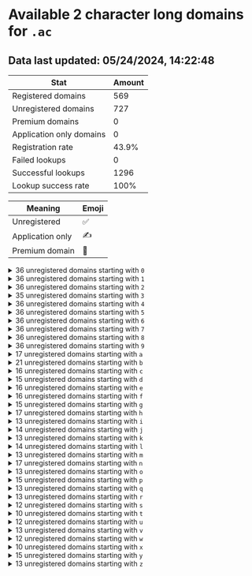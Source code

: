 # Available 2 character long domains for `.ac`

## Data last updated: 05/24/2024, 14:22:48

|Stat|Amount|
|--|--|
|Registered domains|569|
|Unregistered domains|727|
|Premium domains|0|
|Application only domains|0|
|Registration rate|43.9%|
|Failed lookups|0|
|Successful lookups|1296|
|Lookup success rate|100%|


|Meaning|Emoji|
|--|--|
|Unregistered|:white_check_mark:|
|Application only|:writing_hand:|
|Premium domain|:gem:|

<details>
<summary>36 unregistered domains starting with <bold><code>0</code></bold></summary>

|Type|Domain|
|--|--|
|:white_check_mark:|`00.ac`|
|:white_check_mark:|`01.ac`|
|:white_check_mark:|`02.ac`|
|:white_check_mark:|`03.ac`|
|:white_check_mark:|`04.ac`|
|:white_check_mark:|`05.ac`|
|:white_check_mark:|`06.ac`|
|:white_check_mark:|`07.ac`|
|:white_check_mark:|`08.ac`|
|:white_check_mark:|`09.ac`|
|:white_check_mark:|`0a.ac`|
|:white_check_mark:|`0b.ac`|
|:white_check_mark:|`0c.ac`|
|:white_check_mark:|`0d.ac`|
|:white_check_mark:|`0e.ac`|
|:white_check_mark:|`0f.ac`|
|:white_check_mark:|`0g.ac`|
|:white_check_mark:|`0h.ac`|
|:white_check_mark:|`0i.ac`|
|:white_check_mark:|`0j.ac`|
|:white_check_mark:|`0k.ac`|
|:white_check_mark:|`0l.ac`|
|:white_check_mark:|`0m.ac`|
|:white_check_mark:|`0n.ac`|
|:white_check_mark:|`0o.ac`|
|:white_check_mark:|`0p.ac`|
|:white_check_mark:|`0q.ac`|
|:white_check_mark:|`0r.ac`|
|:white_check_mark:|`0s.ac`|
|:white_check_mark:|`0t.ac`|
|:white_check_mark:|`0u.ac`|
|:white_check_mark:|`0v.ac`|
|:white_check_mark:|`0w.ac`|
|:white_check_mark:|`0x.ac`|
|:white_check_mark:|`0y.ac`|
|:white_check_mark:|`0z.ac`|
</details>
<details>
<summary>36 unregistered domains starting with <bold><code>1</code></bold></summary>

|Type|Domain|
|--|--|
|:white_check_mark:|`10.ac`|
|:white_check_mark:|`11.ac`|
|:white_check_mark:|`12.ac`|
|:white_check_mark:|`13.ac`|
|:white_check_mark:|`14.ac`|
|:white_check_mark:|`15.ac`|
|:white_check_mark:|`16.ac`|
|:white_check_mark:|`17.ac`|
|:white_check_mark:|`18.ac`|
|:white_check_mark:|`19.ac`|
|:white_check_mark:|`1a.ac`|
|:white_check_mark:|`1b.ac`|
|:white_check_mark:|`1c.ac`|
|:white_check_mark:|`1d.ac`|
|:white_check_mark:|`1e.ac`|
|:white_check_mark:|`1f.ac`|
|:white_check_mark:|`1g.ac`|
|:white_check_mark:|`1h.ac`|
|:white_check_mark:|`1i.ac`|
|:white_check_mark:|`1j.ac`|
|:white_check_mark:|`1k.ac`|
|:white_check_mark:|`1l.ac`|
|:white_check_mark:|`1m.ac`|
|:white_check_mark:|`1n.ac`|
|:white_check_mark:|`1o.ac`|
|:white_check_mark:|`1p.ac`|
|:white_check_mark:|`1q.ac`|
|:white_check_mark:|`1r.ac`|
|:white_check_mark:|`1s.ac`|
|:white_check_mark:|`1t.ac`|
|:white_check_mark:|`1u.ac`|
|:white_check_mark:|`1v.ac`|
|:white_check_mark:|`1w.ac`|
|:white_check_mark:|`1x.ac`|
|:white_check_mark:|`1y.ac`|
|:white_check_mark:|`1z.ac`|
</details>
<details>
<summary>36 unregistered domains starting with <bold><code>2</code></bold></summary>

|Type|Domain|
|--|--|
|:white_check_mark:|`20.ac`|
|:white_check_mark:|`21.ac`|
|:white_check_mark:|`22.ac`|
|:white_check_mark:|`23.ac`|
|:white_check_mark:|`24.ac`|
|:white_check_mark:|`25.ac`|
|:white_check_mark:|`26.ac`|
|:white_check_mark:|`27.ac`|
|:white_check_mark:|`28.ac`|
|:white_check_mark:|`29.ac`|
|:white_check_mark:|`2a.ac`|
|:white_check_mark:|`2b.ac`|
|:white_check_mark:|`2c.ac`|
|:white_check_mark:|`2d.ac`|
|:white_check_mark:|`2e.ac`|
|:white_check_mark:|`2f.ac`|
|:white_check_mark:|`2g.ac`|
|:white_check_mark:|`2h.ac`|
|:white_check_mark:|`2i.ac`|
|:white_check_mark:|`2j.ac`|
|:white_check_mark:|`2k.ac`|
|:white_check_mark:|`2l.ac`|
|:white_check_mark:|`2m.ac`|
|:white_check_mark:|`2n.ac`|
|:white_check_mark:|`2o.ac`|
|:white_check_mark:|`2p.ac`|
|:white_check_mark:|`2q.ac`|
|:white_check_mark:|`2r.ac`|
|:white_check_mark:|`2s.ac`|
|:white_check_mark:|`2t.ac`|
|:white_check_mark:|`2u.ac`|
|:white_check_mark:|`2v.ac`|
|:white_check_mark:|`2w.ac`|
|:white_check_mark:|`2x.ac`|
|:white_check_mark:|`2y.ac`|
|:white_check_mark:|`2z.ac`|
</details>
<details>
<summary>35 unregistered domains starting with <bold><code>3</code></bold></summary>

|Type|Domain|
|--|--|
|:white_check_mark:|`30.ac`|
|:white_check_mark:|`31.ac`|
|:white_check_mark:|`32.ac`|
|:white_check_mark:|`33.ac`|
|:white_check_mark:|`34.ac`|
|:white_check_mark:|`35.ac`|
|:white_check_mark:|`36.ac`|
|:white_check_mark:|`37.ac`|
|:white_check_mark:|`38.ac`|
|:white_check_mark:|`39.ac`|
|:white_check_mark:|`3a.ac`|
|:white_check_mark:|`3b.ac`|
|:white_check_mark:|`3c.ac`|
|:white_check_mark:|`3d.ac`|
|:white_check_mark:|`3e.ac`|
|:white_check_mark:|`3f.ac`|
|:white_check_mark:|`3g.ac`|
|:white_check_mark:|`3h.ac`|
|:white_check_mark:|`3i.ac`|
|:white_check_mark:|`3j.ac`|
|:white_check_mark:|`3k.ac`|
|:white_check_mark:|`3l.ac`|
|:white_check_mark:|`3n.ac`|
|:white_check_mark:|`3o.ac`|
|:white_check_mark:|`3p.ac`|
|:white_check_mark:|`3q.ac`|
|:white_check_mark:|`3r.ac`|
|:white_check_mark:|`3s.ac`|
|:white_check_mark:|`3t.ac`|
|:white_check_mark:|`3u.ac`|
|:white_check_mark:|`3v.ac`|
|:white_check_mark:|`3w.ac`|
|:white_check_mark:|`3x.ac`|
|:white_check_mark:|`3y.ac`|
|:white_check_mark:|`3z.ac`|
</details>
<details>
<summary>36 unregistered domains starting with <bold><code>4</code></bold></summary>

|Type|Domain|
|--|--|
|:white_check_mark:|`40.ac`|
|:white_check_mark:|`41.ac`|
|:white_check_mark:|`42.ac`|
|:white_check_mark:|`43.ac`|
|:white_check_mark:|`44.ac`|
|:white_check_mark:|`45.ac`|
|:white_check_mark:|`46.ac`|
|:white_check_mark:|`47.ac`|
|:white_check_mark:|`48.ac`|
|:white_check_mark:|`49.ac`|
|:white_check_mark:|`4a.ac`|
|:white_check_mark:|`4b.ac`|
|:white_check_mark:|`4c.ac`|
|:white_check_mark:|`4d.ac`|
|:white_check_mark:|`4e.ac`|
|:white_check_mark:|`4f.ac`|
|:white_check_mark:|`4g.ac`|
|:white_check_mark:|`4h.ac`|
|:white_check_mark:|`4i.ac`|
|:white_check_mark:|`4j.ac`|
|:white_check_mark:|`4k.ac`|
|:white_check_mark:|`4l.ac`|
|:white_check_mark:|`4m.ac`|
|:white_check_mark:|`4n.ac`|
|:white_check_mark:|`4o.ac`|
|:white_check_mark:|`4p.ac`|
|:white_check_mark:|`4q.ac`|
|:white_check_mark:|`4r.ac`|
|:white_check_mark:|`4s.ac`|
|:white_check_mark:|`4t.ac`|
|:white_check_mark:|`4u.ac`|
|:white_check_mark:|`4v.ac`|
|:white_check_mark:|`4w.ac`|
|:white_check_mark:|`4x.ac`|
|:white_check_mark:|`4y.ac`|
|:white_check_mark:|`4z.ac`|
</details>
<details>
<summary>36 unregistered domains starting with <bold><code>5</code></bold></summary>

|Type|Domain|
|--|--|
|:white_check_mark:|`50.ac`|
|:white_check_mark:|`51.ac`|
|:white_check_mark:|`52.ac`|
|:white_check_mark:|`53.ac`|
|:white_check_mark:|`54.ac`|
|:white_check_mark:|`55.ac`|
|:white_check_mark:|`56.ac`|
|:white_check_mark:|`57.ac`|
|:white_check_mark:|`58.ac`|
|:white_check_mark:|`59.ac`|
|:white_check_mark:|`5a.ac`|
|:white_check_mark:|`5b.ac`|
|:white_check_mark:|`5c.ac`|
|:white_check_mark:|`5d.ac`|
|:white_check_mark:|`5e.ac`|
|:white_check_mark:|`5f.ac`|
|:white_check_mark:|`5g.ac`|
|:white_check_mark:|`5h.ac`|
|:white_check_mark:|`5i.ac`|
|:white_check_mark:|`5j.ac`|
|:white_check_mark:|`5k.ac`|
|:white_check_mark:|`5l.ac`|
|:white_check_mark:|`5m.ac`|
|:white_check_mark:|`5n.ac`|
|:white_check_mark:|`5o.ac`|
|:white_check_mark:|`5p.ac`|
|:white_check_mark:|`5q.ac`|
|:white_check_mark:|`5r.ac`|
|:white_check_mark:|`5s.ac`|
|:white_check_mark:|`5t.ac`|
|:white_check_mark:|`5u.ac`|
|:white_check_mark:|`5v.ac`|
|:white_check_mark:|`5w.ac`|
|:white_check_mark:|`5x.ac`|
|:white_check_mark:|`5y.ac`|
|:white_check_mark:|`5z.ac`|
</details>
<details>
<summary>36 unregistered domains starting with <bold><code>6</code></bold></summary>

|Type|Domain|
|--|--|
|:white_check_mark:|`60.ac`|
|:white_check_mark:|`61.ac`|
|:white_check_mark:|`62.ac`|
|:white_check_mark:|`63.ac`|
|:white_check_mark:|`64.ac`|
|:white_check_mark:|`65.ac`|
|:white_check_mark:|`66.ac`|
|:white_check_mark:|`67.ac`|
|:white_check_mark:|`68.ac`|
|:white_check_mark:|`69.ac`|
|:white_check_mark:|`6a.ac`|
|:white_check_mark:|`6b.ac`|
|:white_check_mark:|`6c.ac`|
|:white_check_mark:|`6d.ac`|
|:white_check_mark:|`6e.ac`|
|:white_check_mark:|`6f.ac`|
|:white_check_mark:|`6g.ac`|
|:white_check_mark:|`6h.ac`|
|:white_check_mark:|`6i.ac`|
|:white_check_mark:|`6j.ac`|
|:white_check_mark:|`6k.ac`|
|:white_check_mark:|`6l.ac`|
|:white_check_mark:|`6m.ac`|
|:white_check_mark:|`6n.ac`|
|:white_check_mark:|`6o.ac`|
|:white_check_mark:|`6p.ac`|
|:white_check_mark:|`6q.ac`|
|:white_check_mark:|`6r.ac`|
|:white_check_mark:|`6s.ac`|
|:white_check_mark:|`6t.ac`|
|:white_check_mark:|`6u.ac`|
|:white_check_mark:|`6v.ac`|
|:white_check_mark:|`6w.ac`|
|:white_check_mark:|`6x.ac`|
|:white_check_mark:|`6y.ac`|
|:white_check_mark:|`6z.ac`|
</details>
<details>
<summary>36 unregistered domains starting with <bold><code>7</code></bold></summary>

|Type|Domain|
|--|--|
|:white_check_mark:|`70.ac`|
|:white_check_mark:|`71.ac`|
|:white_check_mark:|`72.ac`|
|:white_check_mark:|`73.ac`|
|:white_check_mark:|`74.ac`|
|:white_check_mark:|`75.ac`|
|:white_check_mark:|`76.ac`|
|:white_check_mark:|`77.ac`|
|:white_check_mark:|`78.ac`|
|:white_check_mark:|`79.ac`|
|:white_check_mark:|`7a.ac`|
|:white_check_mark:|`7b.ac`|
|:white_check_mark:|`7c.ac`|
|:white_check_mark:|`7d.ac`|
|:white_check_mark:|`7e.ac`|
|:white_check_mark:|`7f.ac`|
|:white_check_mark:|`7g.ac`|
|:white_check_mark:|`7h.ac`|
|:white_check_mark:|`7i.ac`|
|:white_check_mark:|`7j.ac`|
|:white_check_mark:|`7k.ac`|
|:white_check_mark:|`7l.ac`|
|:white_check_mark:|`7m.ac`|
|:white_check_mark:|`7n.ac`|
|:white_check_mark:|`7o.ac`|
|:white_check_mark:|`7p.ac`|
|:white_check_mark:|`7q.ac`|
|:white_check_mark:|`7r.ac`|
|:white_check_mark:|`7s.ac`|
|:white_check_mark:|`7t.ac`|
|:white_check_mark:|`7u.ac`|
|:white_check_mark:|`7v.ac`|
|:white_check_mark:|`7w.ac`|
|:white_check_mark:|`7x.ac`|
|:white_check_mark:|`7y.ac`|
|:white_check_mark:|`7z.ac`|
</details>
<details>
<summary>36 unregistered domains starting with <bold><code>8</code></bold></summary>

|Type|Domain|
|--|--|
|:white_check_mark:|`80.ac`|
|:white_check_mark:|`81.ac`|
|:white_check_mark:|`82.ac`|
|:white_check_mark:|`83.ac`|
|:white_check_mark:|`84.ac`|
|:white_check_mark:|`85.ac`|
|:white_check_mark:|`86.ac`|
|:white_check_mark:|`87.ac`|
|:white_check_mark:|`88.ac`|
|:white_check_mark:|`89.ac`|
|:white_check_mark:|`8a.ac`|
|:white_check_mark:|`8b.ac`|
|:white_check_mark:|`8c.ac`|
|:white_check_mark:|`8d.ac`|
|:white_check_mark:|`8e.ac`|
|:white_check_mark:|`8f.ac`|
|:white_check_mark:|`8g.ac`|
|:white_check_mark:|`8h.ac`|
|:white_check_mark:|`8i.ac`|
|:white_check_mark:|`8j.ac`|
|:white_check_mark:|`8k.ac`|
|:white_check_mark:|`8l.ac`|
|:white_check_mark:|`8m.ac`|
|:white_check_mark:|`8n.ac`|
|:white_check_mark:|`8o.ac`|
|:white_check_mark:|`8p.ac`|
|:white_check_mark:|`8q.ac`|
|:white_check_mark:|`8r.ac`|
|:white_check_mark:|`8s.ac`|
|:white_check_mark:|`8t.ac`|
|:white_check_mark:|`8u.ac`|
|:white_check_mark:|`8v.ac`|
|:white_check_mark:|`8w.ac`|
|:white_check_mark:|`8x.ac`|
|:white_check_mark:|`8y.ac`|
|:white_check_mark:|`8z.ac`|
</details>
<details>
<summary>36 unregistered domains starting with <bold><code>9</code></bold></summary>

|Type|Domain|
|--|--|
|:white_check_mark:|`90.ac`|
|:white_check_mark:|`91.ac`|
|:white_check_mark:|`92.ac`|
|:white_check_mark:|`93.ac`|
|:white_check_mark:|`94.ac`|
|:white_check_mark:|`95.ac`|
|:white_check_mark:|`96.ac`|
|:white_check_mark:|`97.ac`|
|:white_check_mark:|`98.ac`|
|:white_check_mark:|`99.ac`|
|:white_check_mark:|`9a.ac`|
|:white_check_mark:|`9b.ac`|
|:white_check_mark:|`9c.ac`|
|:white_check_mark:|`9d.ac`|
|:white_check_mark:|`9e.ac`|
|:white_check_mark:|`9f.ac`|
|:white_check_mark:|`9g.ac`|
|:white_check_mark:|`9h.ac`|
|:white_check_mark:|`9i.ac`|
|:white_check_mark:|`9j.ac`|
|:white_check_mark:|`9k.ac`|
|:white_check_mark:|`9l.ac`|
|:white_check_mark:|`9m.ac`|
|:white_check_mark:|`9n.ac`|
|:white_check_mark:|`9o.ac`|
|:white_check_mark:|`9p.ac`|
|:white_check_mark:|`9q.ac`|
|:white_check_mark:|`9r.ac`|
|:white_check_mark:|`9s.ac`|
|:white_check_mark:|`9t.ac`|
|:white_check_mark:|`9u.ac`|
|:white_check_mark:|`9v.ac`|
|:white_check_mark:|`9w.ac`|
|:white_check_mark:|`9x.ac`|
|:white_check_mark:|`9y.ac`|
|:white_check_mark:|`9z.ac`|
</details>
<details>
<summary>17 unregistered domains starting with <bold><code>a</code></bold></summary>

|Type|Domain|
|--|--|
|:white_check_mark:|`a0.ac`|
|:white_check_mark:|`a1.ac`|
|:white_check_mark:|`a2.ac`|
|:white_check_mark:|`a3.ac`|
|:white_check_mark:|`a4.ac`|
|:white_check_mark:|`a5.ac`|
|:white_check_mark:|`a6.ac`|
|:white_check_mark:|`a7.ac`|
|:white_check_mark:|`a8.ac`|
|:white_check_mark:|`a9.ac`|
|:white_check_mark:|`aa.ac`|
|:white_check_mark:|`ab.ac`|
|:white_check_mark:|`ae.ac`|
|:white_check_mark:|`af.ac`|
|:white_check_mark:|`am.ac`|
|:white_check_mark:|`as.ac`|
|:white_check_mark:|`aw.ac`|
</details>
<details>
<summary>21 unregistered domains starting with <bold><code>b</code></bold></summary>

|Type|Domain|
|--|--|
|:white_check_mark:|`b0.ac`|
|:white_check_mark:|`b1.ac`|
|:white_check_mark:|`b2.ac`|
|:white_check_mark:|`b3.ac`|
|:white_check_mark:|`b4.ac`|
|:white_check_mark:|`b5.ac`|
|:white_check_mark:|`b6.ac`|
|:white_check_mark:|`b7.ac`|
|:white_check_mark:|`b8.ac`|
|:white_check_mark:|`b9.ac`|
|:white_check_mark:|`bc.ac`|
|:white_check_mark:|`bd.ac`|
|:white_check_mark:|`be.ac`|
|:white_check_mark:|`bg.ac`|
|:white_check_mark:|`bk.ac`|
|:white_check_mark:|`bl.ac`|
|:white_check_mark:|`br.ac`|
|:white_check_mark:|`bs.ac`|
|:white_check_mark:|`bu.ac`|
|:white_check_mark:|`bv.ac`|
|:white_check_mark:|`bz.ac`|
</details>
<details>
<summary>16 unregistered domains starting with <bold><code>c</code></bold></summary>

|Type|Domain|
|--|--|
|:white_check_mark:|`c0.ac`|
|:white_check_mark:|`c1.ac`|
|:white_check_mark:|`c2.ac`|
|:white_check_mark:|`c3.ac`|
|:white_check_mark:|`c4.ac`|
|:white_check_mark:|`c5.ac`|
|:white_check_mark:|`c6.ac`|
|:white_check_mark:|`c7.ac`|
|:white_check_mark:|`c8.ac`|
|:white_check_mark:|`c9.ac`|
|:white_check_mark:|`ca.ac`|
|:white_check_mark:|`cb.ac`|
|:white_check_mark:|`cc.ac`|
|:white_check_mark:|`cv.ac`|
|:white_check_mark:|`cx.ac`|
|:white_check_mark:|`cy.ac`|
</details>
<details>
<summary>15 unregistered domains starting with <bold><code>d</code></bold></summary>

|Type|Domain|
|--|--|
|:white_check_mark:|`d0.ac`|
|:white_check_mark:|`d1.ac`|
|:white_check_mark:|`d2.ac`|
|:white_check_mark:|`d3.ac`|
|:white_check_mark:|`d4.ac`|
|:white_check_mark:|`d5.ac`|
|:white_check_mark:|`d6.ac`|
|:white_check_mark:|`d7.ac`|
|:white_check_mark:|`d8.ac`|
|:white_check_mark:|`d9.ac`|
|:white_check_mark:|`di.ac`|
|:white_check_mark:|`dl.ac`|
|:white_check_mark:|`dp.ac`|
|:white_check_mark:|`dq.ac`|
|:white_check_mark:|`dy.ac`|
</details>
<details>
<summary>16 unregistered domains starting with <bold><code>e</code></bold></summary>

|Type|Domain|
|--|--|
|:white_check_mark:|`e0.ac`|
|:white_check_mark:|`e1.ac`|
|:white_check_mark:|`e2.ac`|
|:white_check_mark:|`e3.ac`|
|:white_check_mark:|`e4.ac`|
|:white_check_mark:|`e5.ac`|
|:white_check_mark:|`e6.ac`|
|:white_check_mark:|`e7.ac`|
|:white_check_mark:|`e8.ac`|
|:white_check_mark:|`e9.ac`|
|:white_check_mark:|`ec.ac`|
|:white_check_mark:|`ep.ac`|
|:white_check_mark:|`eq.ac`|
|:white_check_mark:|`et.ac`|
|:white_check_mark:|`ex.ac`|
|:white_check_mark:|`ey.ac`|
</details>
<details>
<summary>16 unregistered domains starting with <bold><code>f</code></bold></summary>

|Type|Domain|
|--|--|
|:white_check_mark:|`f0.ac`|
|:white_check_mark:|`f1.ac`|
|:white_check_mark:|`f2.ac`|
|:white_check_mark:|`f3.ac`|
|:white_check_mark:|`f4.ac`|
|:white_check_mark:|`f5.ac`|
|:white_check_mark:|`f6.ac`|
|:white_check_mark:|`f7.ac`|
|:white_check_mark:|`f8.ac`|
|:white_check_mark:|`f9.ac`|
|:white_check_mark:|`fa.ac`|
|:white_check_mark:|`fb.ac`|
|:white_check_mark:|`ff.ac`|
|:white_check_mark:|`fj.ac`|
|:white_check_mark:|`fl.ac`|
|:white_check_mark:|`ft.ac`|
</details>
<details>
<summary>15 unregistered domains starting with <bold><code>g</code></bold></summary>

|Type|Domain|
|--|--|
|:white_check_mark:|`g0.ac`|
|:white_check_mark:|`g1.ac`|
|:white_check_mark:|`g2.ac`|
|:white_check_mark:|`g3.ac`|
|:white_check_mark:|`g4.ac`|
|:white_check_mark:|`g5.ac`|
|:white_check_mark:|`g6.ac`|
|:white_check_mark:|`g7.ac`|
|:white_check_mark:|`g8.ac`|
|:white_check_mark:|`g9.ac`|
|:white_check_mark:|`gf.ac`|
|:white_check_mark:|`gj.ac`|
|:white_check_mark:|`gk.ac`|
|:white_check_mark:|`gu.ac`|
|:white_check_mark:|`gx.ac`|
</details>
<details>
<summary>17 unregistered domains starting with <bold><code>h</code></bold></summary>

|Type|Domain|
|--|--|
|:white_check_mark:|`h0.ac`|
|:white_check_mark:|`h1.ac`|
|:white_check_mark:|`h2.ac`|
|:white_check_mark:|`h3.ac`|
|:white_check_mark:|`h4.ac`|
|:white_check_mark:|`h5.ac`|
|:white_check_mark:|`h6.ac`|
|:white_check_mark:|`h7.ac`|
|:white_check_mark:|`h8.ac`|
|:white_check_mark:|`h9.ac`|
|:white_check_mark:|`ha.ac`|
|:white_check_mark:|`hf.ac`|
|:white_check_mark:|`hn.ac`|
|:white_check_mark:|`ho.ac`|
|:white_check_mark:|`hp.ac`|
|:white_check_mark:|`hq.ac`|
|:white_check_mark:|`hz.ac`|
</details>
<details>
<summary>13 unregistered domains starting with <bold><code>i</code></bold></summary>

|Type|Domain|
|--|--|
|:white_check_mark:|`i0.ac`|
|:white_check_mark:|`i1.ac`|
|:white_check_mark:|`i2.ac`|
|:white_check_mark:|`i3.ac`|
|:white_check_mark:|`i4.ac`|
|:white_check_mark:|`i5.ac`|
|:white_check_mark:|`i6.ac`|
|:white_check_mark:|`i7.ac`|
|:white_check_mark:|`i8.ac`|
|:white_check_mark:|`i9.ac`|
|:white_check_mark:|`ib.ac`|
|:white_check_mark:|`ic.ac`|
|:white_check_mark:|`it.ac`|
</details>
<details>
<summary>14 unregistered domains starting with <bold><code>j</code></bold></summary>

|Type|Domain|
|--|--|
|:white_check_mark:|`j0.ac`|
|:white_check_mark:|`j1.ac`|
|:white_check_mark:|`j2.ac`|
|:white_check_mark:|`j3.ac`|
|:white_check_mark:|`j4.ac`|
|:white_check_mark:|`j5.ac`|
|:white_check_mark:|`j6.ac`|
|:white_check_mark:|`j7.ac`|
|:white_check_mark:|`j8.ac`|
|:white_check_mark:|`j9.ac`|
|:white_check_mark:|`jb.ac`|
|:white_check_mark:|`jg.ac`|
|:white_check_mark:|`jl.ac`|
|:white_check_mark:|`jm.ac`|
</details>
<details>
<summary>13 unregistered domains starting with <bold><code>k</code></bold></summary>

|Type|Domain|
|--|--|
|:white_check_mark:|`k0.ac`|
|:white_check_mark:|`k1.ac`|
|:white_check_mark:|`k2.ac`|
|:white_check_mark:|`k3.ac`|
|:white_check_mark:|`k4.ac`|
|:white_check_mark:|`k5.ac`|
|:white_check_mark:|`k6.ac`|
|:white_check_mark:|`k7.ac`|
|:white_check_mark:|`k8.ac`|
|:white_check_mark:|`k9.ac`|
|:white_check_mark:|`kr.ac`|
|:white_check_mark:|`ks.ac`|
|:white_check_mark:|`ku.ac`|
</details>
<details>
<summary>14 unregistered domains starting with <bold><code>l</code></bold></summary>

|Type|Domain|
|--|--|
|:white_check_mark:|`l0.ac`|
|:white_check_mark:|`l1.ac`|
|:white_check_mark:|`l2.ac`|
|:white_check_mark:|`l3.ac`|
|:white_check_mark:|`l4.ac`|
|:white_check_mark:|`l5.ac`|
|:white_check_mark:|`l6.ac`|
|:white_check_mark:|`l7.ac`|
|:white_check_mark:|`l8.ac`|
|:white_check_mark:|`l9.ac`|
|:white_check_mark:|`lg.ac`|
|:white_check_mark:|`lh.ac`|
|:white_check_mark:|`lo.ac`|
|:white_check_mark:|`lv.ac`|
</details>
<details>
<summary>13 unregistered domains starting with <bold><code>m</code></bold></summary>

|Type|Domain|
|--|--|
|:white_check_mark:|`m0.ac`|
|:white_check_mark:|`m1.ac`|
|:white_check_mark:|`m2.ac`|
|:white_check_mark:|`m3.ac`|
|:white_check_mark:|`m4.ac`|
|:white_check_mark:|`m5.ac`|
|:white_check_mark:|`m6.ac`|
|:white_check_mark:|`m7.ac`|
|:white_check_mark:|`m8.ac`|
|:white_check_mark:|`m9.ac`|
|:white_check_mark:|`mp.ac`|
|:white_check_mark:|`mq.ac`|
|:white_check_mark:|`mv.ac`|
</details>
<details>
<summary>17 unregistered domains starting with <bold><code>n</code></bold></summary>

|Type|Domain|
|--|--|
|:white_check_mark:|`n0.ac`|
|:white_check_mark:|`n1.ac`|
|:white_check_mark:|`n2.ac`|
|:white_check_mark:|`n3.ac`|
|:white_check_mark:|`n4.ac`|
|:white_check_mark:|`n5.ac`|
|:white_check_mark:|`n6.ac`|
|:white_check_mark:|`n7.ac`|
|:white_check_mark:|`n8.ac`|
|:white_check_mark:|`n9.ac`|
|:white_check_mark:|`na.ac`|
|:white_check_mark:|`nm.ac`|
|:white_check_mark:|`no.ac`|
|:white_check_mark:|`nr.ac`|
|:white_check_mark:|`nx.ac`|
|:white_check_mark:|`ny.ac`|
|:white_check_mark:|`nz.ac`|
</details>
<details>
<summary>13 unregistered domains starting with <bold><code>o</code></bold></summary>

|Type|Domain|
|--|--|
|:white_check_mark:|`o0.ac`|
|:white_check_mark:|`o1.ac`|
|:white_check_mark:|`o2.ac`|
|:white_check_mark:|`o3.ac`|
|:white_check_mark:|`o4.ac`|
|:white_check_mark:|`o5.ac`|
|:white_check_mark:|`o6.ac`|
|:white_check_mark:|`o7.ac`|
|:white_check_mark:|`o8.ac`|
|:white_check_mark:|`o9.ac`|
|:white_check_mark:|`od.ac`|
|:white_check_mark:|`on.ac`|
|:white_check_mark:|`ox.ac`|
</details>
<details>
<summary>15 unregistered domains starting with <bold><code>p</code></bold></summary>

|Type|Domain|
|--|--|
|:white_check_mark:|`p0.ac`|
|:white_check_mark:|`p1.ac`|
|:white_check_mark:|`p2.ac`|
|:white_check_mark:|`p3.ac`|
|:white_check_mark:|`p4.ac`|
|:white_check_mark:|`p5.ac`|
|:white_check_mark:|`p6.ac`|
|:white_check_mark:|`p7.ac`|
|:white_check_mark:|`p8.ac`|
|:white_check_mark:|`p9.ac`|
|:white_check_mark:|`pc.ac`|
|:white_check_mark:|`pf.ac`|
|:white_check_mark:|`ph.ac`|
|:white_check_mark:|`pp.ac`|
|:white_check_mark:|`pr.ac`|
</details>
<details>
<summary>13 unregistered domains starting with <bold><code>q</code></bold></summary>

|Type|Domain|
|--|--|
|:white_check_mark:|`q0.ac`|
|:white_check_mark:|`q1.ac`|
|:white_check_mark:|`q2.ac`|
|:white_check_mark:|`q3.ac`|
|:white_check_mark:|`q4.ac`|
|:white_check_mark:|`q5.ac`|
|:white_check_mark:|`q6.ac`|
|:white_check_mark:|`q7.ac`|
|:white_check_mark:|`q8.ac`|
|:white_check_mark:|`q9.ac`|
|:white_check_mark:|`qg.ac`|
|:white_check_mark:|`qq.ac`|
|:white_check_mark:|`qy.ac`|
</details>
<details>
<summary>13 unregistered domains starting with <bold><code>r</code></bold></summary>

|Type|Domain|
|--|--|
|:white_check_mark:|`r0.ac`|
|:white_check_mark:|`r1.ac`|
|:white_check_mark:|`r2.ac`|
|:white_check_mark:|`r3.ac`|
|:white_check_mark:|`r4.ac`|
|:white_check_mark:|`r5.ac`|
|:white_check_mark:|`r6.ac`|
|:white_check_mark:|`r7.ac`|
|:white_check_mark:|`r8.ac`|
|:white_check_mark:|`r9.ac`|
|:white_check_mark:|`rp.ac`|
|:white_check_mark:|`rt.ac`|
|:white_check_mark:|`rw.ac`|
</details>
<details>
<summary>12 unregistered domains starting with <bold><code>s</code></bold></summary>

|Type|Domain|
|--|--|
|:white_check_mark:|`s0.ac`|
|:white_check_mark:|`s1.ac`|
|:white_check_mark:|`s2.ac`|
|:white_check_mark:|`s3.ac`|
|:white_check_mark:|`s4.ac`|
|:white_check_mark:|`s5.ac`|
|:white_check_mark:|`s6.ac`|
|:white_check_mark:|`s7.ac`|
|:white_check_mark:|`s8.ac`|
|:white_check_mark:|`s9.ac`|
|:white_check_mark:|`sg.ac`|
|:white_check_mark:|`sz.ac`|
</details>
<details>
<summary>10 unregistered domains starting with <bold><code>t</code></bold></summary>

|Type|Domain|
|--|--|
|:white_check_mark:|`t0.ac`|
|:white_check_mark:|`t1.ac`|
|:white_check_mark:|`t2.ac`|
|:white_check_mark:|`t3.ac`|
|:white_check_mark:|`t4.ac`|
|:white_check_mark:|`t5.ac`|
|:white_check_mark:|`t6.ac`|
|:white_check_mark:|`t7.ac`|
|:white_check_mark:|`t8.ac`|
|:white_check_mark:|`t9.ac`|
</details>
<details>
<summary>12 unregistered domains starting with <bold><code>u</code></bold></summary>

|Type|Domain|
|--|--|
|:white_check_mark:|`u0.ac`|
|:white_check_mark:|`u1.ac`|
|:white_check_mark:|`u2.ac`|
|:white_check_mark:|`u3.ac`|
|:white_check_mark:|`u4.ac`|
|:white_check_mark:|`u5.ac`|
|:white_check_mark:|`u6.ac`|
|:white_check_mark:|`u7.ac`|
|:white_check_mark:|`u8.ac`|
|:white_check_mark:|`u9.ac`|
|:white_check_mark:|`uj.ac`|
|:white_check_mark:|`uk.ac`|
</details>
<details>
<summary>13 unregistered domains starting with <bold><code>v</code></bold></summary>

|Type|Domain|
|--|--|
|:white_check_mark:|`v0.ac`|
|:white_check_mark:|`v1.ac`|
|:white_check_mark:|`v2.ac`|
|:white_check_mark:|`v3.ac`|
|:white_check_mark:|`v4.ac`|
|:white_check_mark:|`v5.ac`|
|:white_check_mark:|`v6.ac`|
|:white_check_mark:|`v7.ac`|
|:white_check_mark:|`v8.ac`|
|:white_check_mark:|`v9.ac`|
|:white_check_mark:|`vc.ac`|
|:white_check_mark:|`vu.ac`|
|:white_check_mark:|`vv.ac`|
</details>
<details>
<summary>12 unregistered domains starting with <bold><code>w</code></bold></summary>

|Type|Domain|
|--|--|
|:white_check_mark:|`w0.ac`|
|:white_check_mark:|`w1.ac`|
|:white_check_mark:|`w2.ac`|
|:white_check_mark:|`w3.ac`|
|:white_check_mark:|`w4.ac`|
|:white_check_mark:|`w5.ac`|
|:white_check_mark:|`w6.ac`|
|:white_check_mark:|`w7.ac`|
|:white_check_mark:|`w8.ac`|
|:white_check_mark:|`w9.ac`|
|:white_check_mark:|`wa.ac`|
|:white_check_mark:|`wo.ac`|
</details>
<details>
<summary>10 unregistered domains starting with <bold><code>x</code></bold></summary>

|Type|Domain|
|--|--|
|:white_check_mark:|`x0.ac`|
|:white_check_mark:|`x1.ac`|
|:white_check_mark:|`x2.ac`|
|:white_check_mark:|`x3.ac`|
|:white_check_mark:|`x4.ac`|
|:white_check_mark:|`x5.ac`|
|:white_check_mark:|`x6.ac`|
|:white_check_mark:|`x7.ac`|
|:white_check_mark:|`x8.ac`|
|:white_check_mark:|`x9.ac`|
</details>
<details>
<summary>15 unregistered domains starting with <bold><code>y</code></bold></summary>

|Type|Domain|
|--|--|
|:white_check_mark:|`y0.ac`|
|:white_check_mark:|`y1.ac`|
|:white_check_mark:|`y2.ac`|
|:white_check_mark:|`y3.ac`|
|:white_check_mark:|`y4.ac`|
|:white_check_mark:|`y5.ac`|
|:white_check_mark:|`y6.ac`|
|:white_check_mark:|`y7.ac`|
|:white_check_mark:|`y8.ac`|
|:white_check_mark:|`y9.ac`|
|:white_check_mark:|`yh.ac`|
|:white_check_mark:|`ym.ac`|
|:white_check_mark:|`yu.ac`|
|:white_check_mark:|`yv.ac`|
|:white_check_mark:|`yw.ac`|
</details>
<details>
<summary>13 unregistered domains starting with <bold><code>z</code></bold></summary>

|Type|Domain|
|--|--|
|:white_check_mark:|`z0.ac`|
|:white_check_mark:|`z1.ac`|
|:white_check_mark:|`z2.ac`|
|:white_check_mark:|`z3.ac`|
|:white_check_mark:|`z4.ac`|
|:white_check_mark:|`z5.ac`|
|:white_check_mark:|`z6.ac`|
|:white_check_mark:|`z7.ac`|
|:white_check_mark:|`z8.ac`|
|:white_check_mark:|`z9.ac`|
|:white_check_mark:|`zm.ac`|
|:white_check_mark:|`zq.ac`|
|:white_check_mark:|`zy.ac`|
</details>